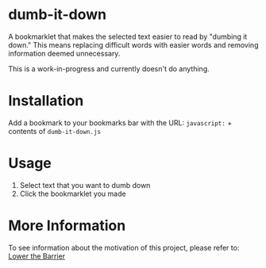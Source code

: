 # dumb-it-down
A bookmarklet that makes the selected text easier to read by "dumbing it down." This means replacing difficult words with
easier words and removing information deemed unnecessary.

This is a work-in-progress and currently doesn't do anything.

# Installation
Add a bookmark to your bookmarks bar with the URL: 
`javascript:` + contents of `dumb-it-down.js`

# Usage
1. Select text that you want to dumb down
2. Click the bookmarklet you made

# More Information
To see information about the motivation of this project, please refer to:
[Lower the Barrier](http://brianchang.info/2016/01/04/lower-the-barrier.html)